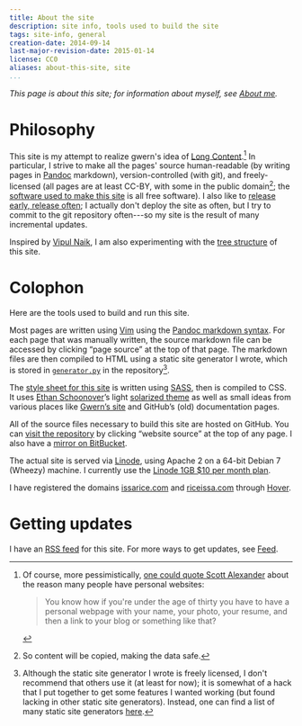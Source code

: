 ```yaml
---
title: About the site
description: site info, tools used to build the site
tags: site-info, general
creation-date: 2014-09-14
last-major-revision-date: 2015-01-14
license: CC0
aliases: about-this-site, site
...
```


*This page is about this site; for information about myself, see [About me]().*

# Philosophy

This site is my attempt to realize gwern's idea of [Long Content]().[^pess]
In particular, I strive to make all the pages' source human-readable (by writing pages in [Pandoc](http://johnmacfarlane.net/pandoc/) markdown), version-controlled (with git), and freely-licensed (all pages are at least CC-BY, with some in the public domain[^copy]; the [software used to make this site](#colophon) is all free software).
I also like to [release early, release often](https://en.wikipedia.org/wiki/Release_early,_release_often); I actually don't deploy the site as often, but I try to commit to the git repository often---so my site is the result of many incremental updates.

[^pess]: Of course, more pessimistically, [one could quote Scott Alexander](https://web.archive.org/web/20130118212124/http://raikoth.net/) about the reason many people have personal websites:

    > You know how if you're under the age of thirty you have to have a personal webpage with your name, your photo, your resume, and then a link to your blog or something like that?

[^copy]: So content will be copied, making the data safe.

Inspired by [Vipul Naik](http://vipulnaik.com), I am also experimenting with the [tree structure](./using-a-tree-structure-for-websites) of this site.


# Colophon

Here are the tools used to build and run this site.

Most pages are written using [Vim](http://www.vim.org/) using the [Pandoc markdown syntax](http://johnmacfarlane.net/pandoc/README.html#pandocs-markdown).
For each page that was manually written, the source markdown file can be accessed by clicking “page source” at the top of that page.
The markdown files are then compiled to HTML using a static site generator I wrote, which is stored in [`generator.py`](https://github.com/riceissa/riceissa.com/blob/master/generator.py) in the repository[^ssglist].

The [style sheet for this site](https://github.com/riceissa/issarice.com/blob/master/css/minimal.scss) is written using [SASS](http://sass-lang.com/), then is compiled to CSS.
It uses [Ethan Schoonover](http://ethanschoonover.com/)’s light [solarized theme](http://ethanschoonover.com/solarized) as well as small ideas from various places like [Gwern’s site](http://www.gwern.net/About#tools) and GitHub’s (old) documentation pages.

All of the source files necessary to build this site are hosted on GitHub.
You can [visit the repository](https://github.com/riceissa/riceissa.com) by clicking “website source” at the top of any page.
I also have a [mirror on BitBucket](https://bitbucket.org/riceissa/issarice.com/).

The actual site is served via [Linode](https://www.linode.com/), using Apache 2 on a 64-bit Debian 7 (Wheezy) machine.
I currently use the [Linode 1GB \$10 per month plan](https://www.linode.com/pricing).

I have registered the domains [issarice.com](http://issarice.com) and [riceissa.com](http://riceissa.com) through [Hover](https://www.hover.com/).

[^ssglist]: Although the static site generator I wrote is freely licensed, I don't recommend that others use it (at least for now); it is somewhat of a hack that I put together to get some features I wanted working (but found lacking in other static site generators).
Instead, one can find a list of many static site generators [here](http://staticsitegenerators.net/).

# Getting updates

I have an [RSS feed](http://issarice.com/feed.xml) for this site.
For more ways to get updates, see [Feed]().
